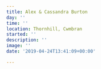 ```yaml
---
title: Alex & Cassandra Burton
day: ''
time: ''
location: Thornhill, Cwmbran
started: ''
description: ''
image: ''
date: '2019-04-24T13:41:09+00:00'

---
```

